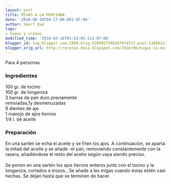```yaml
---
layout: post
title: MIGAS A LA MURCIANA
date: '2010-06-28T04:17:00.001-07:00'
author: Smurf Dad
tags:
- Sopas y cremas
modified_time: '2016-03-16T01:53:05.513-07:00'
blogger_id: tag:blogger.com,1999:blog-5299957599287034512.post-5380612734676143358
blogger_orig_url: http://recetas-desa.blogspot.com/2010/06/migas-la-murciana.html
---
```


Para 4 personas.<br /><h3>Ingredientes</h3>100 gr. de tocino<br />100 gr. de longaniza<br />3 barras de pan duro previamente<br />remoiadas,1y desmenuzadas<br />8 dientes de ajo<br />1 manojo de ajos tiernos<br />1/4 l. de aceite<br /><h3>Preparación</h3>En una sartén se echa el aceite y se fríen los ajos. A continuación, se aparta la mitad del aceite y se añade -el pan, removiendo constantemente con la rasera, añadiéndose el resto del aceite según vaya siendo preciso.<br /><br />Se ponen en una sartén los ajos tiernos enteros junto con el tocino y la longaniza, cortados e trozos., Se añade a las migas cuando éstas estén casi hechas. Se dejan hasta que se terminen de hacer.
